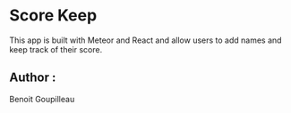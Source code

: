 # Score Keep

This app is built with Meteor and React and allow users to add names and keep track of their score.

## Author :
Benoit Goupilleau
